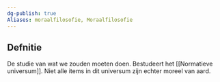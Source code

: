 ```yaml
---
dg-publish: true
Aliases: moraalfilosofie, Moraalfilosofie
---
```

## Defnitie
De studie van wat we zouden moeten doen. Bestudeert het [[Normatieve universum]]. Niet alle items in dit universum zijn echter moreel van aard.
